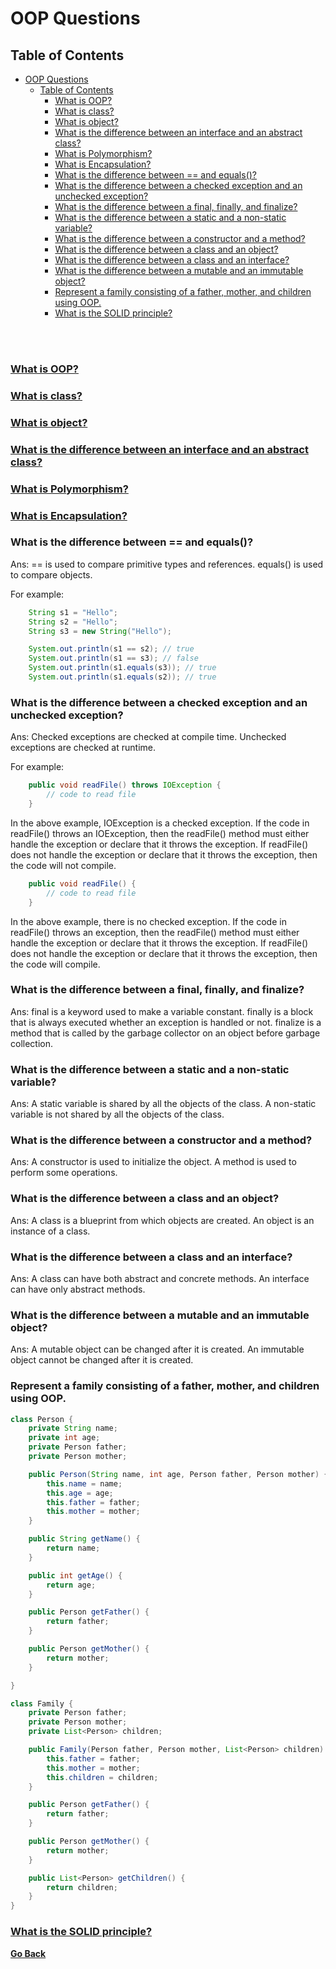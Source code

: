 # OOP Questions

## Table of Contents

- [OOP Questions](#oop-questions)
  - [Table of Contents](#table-of-contents)
    - [What is OOP?](#what-is-oop)
    - [What is class?](#what-is-class)
    - [What is object?](#what-is-object)
    - [What is the difference between an interface and an abstract class?](#what-is-the-difference-between-an-interface-and-an-abstract-class)
    - [What is Polymorphism?](#what-is-polymorphism)
    - [What is Encapsulation?](#what-is-encapsulation)
    - [What is the difference between == and equals()?](#what-is-the-difference-between--and-equals)
    - [What is the difference between a checked exception and an unchecked exception?](#what-is-the-difference-between-a-checked-exception-and-an-unchecked-exception)
    - [What is the difference between a final, finally, and finalize?](#what-is-the-difference-between-a-final-finally-and-finalize)
    - [What is the difference between a static and a non-static variable?](#what-is-the-difference-between-a-static-and-a-non-static-variable)
    - [What is the difference between a constructor and a method?](#what-is-the-difference-between-a-constructor-and-a-method)
    - [What is the difference between a class and an object?](#what-is-the-difference-between-a-class-and-an-object)
    - [What is the difference between a class and an interface?](#what-is-the-difference-between-a-class-and-an-interface)
    - [What is the difference between a mutable and an immutable object?](#what-is-the-difference-between-a-mutable-and-an-immutable-object)
    - [Represent a family consisting of a father, mother, and children using OOP.](#represent-a-family-consisting-of-a-father-mother-and-children-using-oop)
    - [What is the SOLID principle?](#what-is-the-solid-principle)

<br><br/>

### [What is OOP?](../OOP/README.md#what-is-oop)

### [What is class?](../OOP/Class.md#what-is-a-class)

### [What is object?](../OOP/Class.md#object)

### [What is the difference between an interface and an abstract class?](../OOP/Abstraction.md#abstract-vs-interface)

### [What is Polymorphism?](../OOP/Polymorphism.md#what-is-polymorphism)

### [What is Encapsulation?](../OOP/Encapsulation.md#what-is-encapsulation)

### What is the difference between == and equals()?

Ans: == is used to compare primitive types and references. equals() is used to compare objects.

For example:

```java
    String s1 = "Hello";
    String s2 = "Hello";
    String s3 = new String("Hello");

    System.out.println(s1 == s2); // true
    System.out.println(s1 == s3); // false
    System.out.println(s1.equals(s3)); // true
    System.out.println(s1.equals(s2)); // true
```

### What is the difference between a checked exception and an unchecked exception?

Ans: Checked exceptions are checked at compile time. Unchecked exceptions are checked at runtime.

For example:

```java
    public void readFile() throws IOException {
        // code to read file
    }
```

In the above example, IOException is a checked exception. If the code in readFile() throws an IOException, then the readFile() method must either handle the exception or declare that it throws the exception. If readFile() does not handle the exception or declare that it throws the exception, then the code will not compile.

```java
    public void readFile() {
        // code to read file
    }
```

In the above example, there is no checked exception. If the code in readFile() throws an exception, then the readFile() method must either handle the exception or declare that it throws the exception. If readFile() does not handle the exception or declare that it throws the exception, then the code will compile.

### What is the difference between a final, finally, and finalize?

Ans: final is a keyword used to make a variable constant. finally is a block that is always executed whether an exception is handled or not. finalize is a method that is called by the garbage collector on an object before garbage collection.

### What is the difference between a static and a non-static variable?

Ans: A static variable is shared by all the objects of the class. A non-static variable is not shared by all the objects of the class.

### What is the difference between a constructor and a method?

Ans: A constructor is used to initialize the object. A method is used to perform some operations.

### What is the difference between a class and an object?

Ans: A class is a blueprint from which objects are created. An object is an instance of a class.

### What is the difference between a class and an interface?

Ans: A class can have both abstract and concrete methods. An interface can have only abstract methods.

### What is the difference between a mutable and an immutable object?

Ans: A mutable object can be changed after it is created. An immutable object cannot be changed after it is created.

### Represent a family consisting of a father, mother, and children using OOP.

```java
class Person {
    private String name;
    private int age;
    private Person father;
    private Person mother;

    public Person(String name, int age, Person father, Person mother) {
        this.name = name;
        this.age = age;
        this.father = father;
        this.mother = mother;
    }

    public String getName() {
        return name;
    }

    public int getAge() {
        return age;
    }

    public Person getFather() {
        return father;
    }

    public Person getMother() {
        return mother;
    }

}

class Family {
    private Person father;
    private Person mother;
    private List<Person> children;

    public Family(Person father, Person mother, List<Person> children) {
        this.father = father;
        this.mother = mother;
        this.children = children;
    }

    public Person getFather() {
        return father;
    }

    public Person getMother() {
        return mother;
    }

    public List<Person> getChildren() {
        return children;
    }
}
```

### [What is the SOLID principle?](../OOP/SOLID.md#introduction)

[**Go Back**](../README.md)
